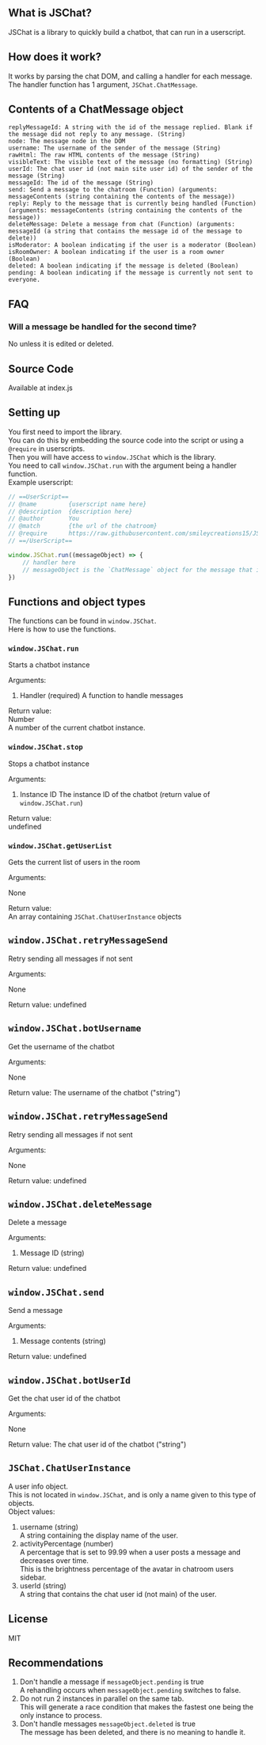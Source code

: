 <!-- thumbnail: https://smileycreations15.com/files/images/jschat.png -->
<!-- version: 2.0.0 -->
<!-- tag: chatbot -->
<!-- excerpt: JSChat is a library to quickly build a chatbot, that can run in a userscript. -->

## What is JSChat?
JSChat is a library to quickly build a chatbot, that can run in a userscript.
## How does it work?
It works by parsing the chat DOM, and calling a handler for each message.
The handler function has 1 argument, `JSChat.ChatMessage`.
## Contents of a ChatMessage object
```none
replyMessageId: A string with the id of the message replied. Blank if the message did not reply to any message. (String)
node: The message node in the DOM
username: The username of the sender of the message (String)
rawHtml: The raw HTML contents of the message (String)
visibleText: The visible text of the message (no formatting) (String)
userId: The chat user id (not main site user id) of the sender of the message (String)
messageId: The id of the message (String)
send: Send a message to the chatroom (Function) (arguments: messageContents (string containing the contents of the message))
reply: Reply to the message that is currently being handled (Function) (arguments: messageContents (string containing the contents of the message))
deleteMessage: Delete a message from chat (Function) (arguments: messageId (a string that contains the message id of the message to delete))
isModerator: A boolean indicating if the user is a moderator (Boolean)
isRoomOwner: A boolean indicating if the user is a room owner (Boolean)
deleted: A boolean indicating if the message is deleted (Boolean)
pending: A boolean indicating if the message is currently not sent to everyone.
```
## FAQ
### Will a message be handled for the second time?
No unless it is edited or deleted.
## Source Code
Available at index.js
## Setting up

You first need to import the library.  
You can do this by embedding the source code into the script or using a `@require` in userscripts.  
Then you will have access to `window.JSChat` which is the library.  
You need to call `window.JSChat.run` with the argument being a handler function.  
Example userscript:  
```js
// ==UserScript==
// @name         {userscript name here}
// @description  {description here}
// @author       You
// @match        {the url of the chatroom}
// @require      https://raw.githubusercontent.com/smileycreations15/JSChat/master/index.js
// ==/UserScript==

window.JSChat.run((messageObject) => {
    // handler here
    // messageObject is the `ChatMessage` object for the message that is currently being handled.
})
```
## Functions and object types
The functions can be found in `window.JSChat`.  
Here is how to use the functions.  
### `window.JSChat.run`
Starts a chatbot instance

Arguments:

1. Handler (required)
    A function to handle messages

Return value:  
Number  
A number of the current chatbot instance.  

### `window.JSChat.stop`
Stops a chatbot instance

Arguments:

1. Instance ID
    The instance ID of the chatbot (return value of `window.JSChat.run`)

Return value:  
undefined  
### `window.JSChat.getUserList`
Gets the current list of users in the room

Arguments:

None

Return value:  
An array containing `JSChat.ChatUserInstance` objects
## `window.JSChat.retryMessageSend`
Retry sending all messages if not sent

Arguments:

None

Return value:
undefined
## `window.JSChat.botUsername`
Get the username of the chatbot

Arguments:

None

Return value:
The username of the chatbot ("string")
## `window.JSChat.retryMessageSend`
Retry sending all messages if not sent

Arguments:

None

Return value:
undefined
## `window.JSChat.deleteMessage`
Delete a message

Arguments:

1. Message ID (string)

Return value:
undefined
## `window.JSChat.send`
Send a message

Arguments:

1. Message contents (string)

Return value:
undefined
## `window.JSChat.botUserId`
Get the chat user id of the chatbot

Arguments:

None

Return value:
The chat user id of the chatbot ("string")
## `JSChat.ChatUserInstance`
A user info object.  
This is not located in `window.JSChat`, and is only a name given to this type of objects.  
Object values:

1. username (string)  
    A string containing the display name of the user.
2. activityPercentage (number)    
    A percentage that is set to 99.99 when a user posts a message and decreases over time.  
    This is the brightness percentage of the avatar in chatroom users sidebar.
3. userId (string)    
    A string that contains the chat user id (not main) of the user.

## License
MIT
## Recommendations

1. Don't handle a message if `messageObject.pending` is true  
  A rehandling occurs when `messageObject.pending` switches to false.
2. Do not run 2 instances in parallel on the same tab.  
  This will generate a race condition that makes the fastest one being the only instance to process.
3. Don't handle messages `messageObject.deleted` is true  
  The message has been deleted, and there is no meaning to handle it.
